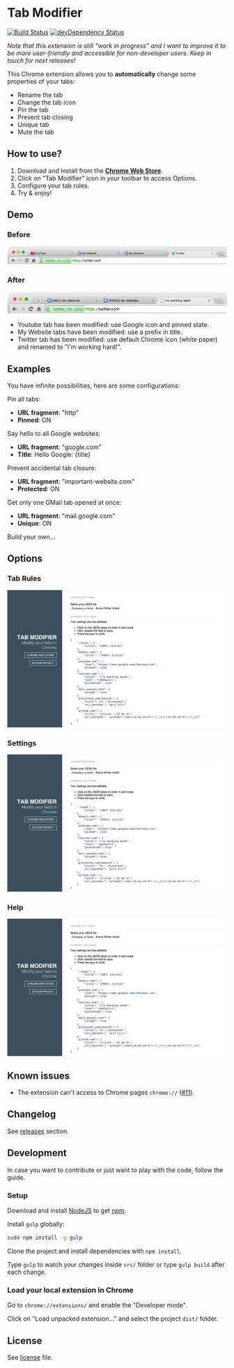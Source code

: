 # Tab Modifier

[![Build Status](http://img.shields.io/travis/sylouuu/chrome-tab-modifier.svg?style=flat)](https://travis-ci.org/sylouuu/chrome-tab-modifier)
[![devDependency Status](http://img.shields.io/david/dev/sylouuu/chrome-tab-modifier.svg?style=flat)](https://david-dm.org/sylouuu/chrome-tab-modifier#info=devDependencies)

_Note that this extension is still "work in progress" and I want to improve it to be more user-friendly and accessible for non-developer users. Keep in touch for next releases!_

This Chrome extension allows you to **automatically** change some properties of your tabs:

* Rename the tab
* Change the tab icon
* Pin the tab
* Prevent tab closing
* Unique tab
* Mute the tab

## How to use?

1. Download and install from the **[Chrome Web Store](https://chrome.google.com/webstore/detail/hcbgadmbdkiilgpifjgcakjehmafcjai/)**.
2. Click on "Tab Modifier" icon in your toolbar to access Options.
3. Configure your tab rules.
4. Try & enjoy!

## Demo

### Before

<img src="screenshots/tabs+before.png" alt="tabs before">

### After

<img src="screenshots/tabs+after.png" alt="tabs after">

* Youtube tab has been modified: use Google icon and pinned state.
* My Website tabs have been modified: use a prefix in title.
* Twitter tab has been modified: use default Chrome icon (white paper) and renamed to "I'm working hard!".

## Examples

You have infinite possibilities, here are some configurations:

Pin all tabs:

* **URL fragment**: "http"
* **Pinned**: ON

Say hello to all Google websites:

* **URL fragment**: "google.com"
* **Title**: Hello Google: {title}

Prevent accidental tab closure:

* **URL fragment**: "important-website.com"
* **Protected**: ON

Get only one GMail tab opened at once:

* **URL fragment**: "mail.google.com"
* **Unique**: ON

Build your own...

## Options

### Tab Rules

<img src="screenshots/options.png" alt="options">

### Settings

<img src="screenshots/options.png" alt="options">

### Help

<img src="screenshots/options.png" alt="options">

## Known issues

* The extension can't access to Chrome pages `chrome://` ([#11](https://github.com/sylouuu/chrome-tab-modifier/issues/11)).

## Changelog

See [releases](https://github.com/sylouuu/chrome-tab-modifier/releases) section.

## Development

In case you want to contribute or just want to play with the code, follow the guide.

### Setup

Download and install [NodeJS](http://nodejs.org/download/) to get [npm](https://www.npmjs.org/).

Install `gulp` globally:

```bash
sudo npm install -g gulp
```

Clone the project and install dependencies with `npm install`.

Type `gulp` to watch your changes inside `src/` folder or type `gulp build` after each change.

### Load your local extension in Chrome

Go to `chrome://extensions/` and enable the "Developer mode".

Click on "Load unpacked extension..." and select the project `dist/` folder.

## License

See [license](LICENSE.md) file.
